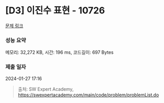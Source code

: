 # [D3] 이진수 표현 - 10726 

[문제 링크](https://swexpertacademy.com/main/code/problem/problemDetail.do?contestProbId=AXRSXf_a9qsDFAXS) 

### 성능 요약

메모리: 32,272 KB, 시간: 196 ms, 코드길이: 697 Bytes

### 제출 일자

2024-01-27 17:16



> 출처: SW Expert Academy, https://swexpertacademy.com/main/code/problem/problemList.do